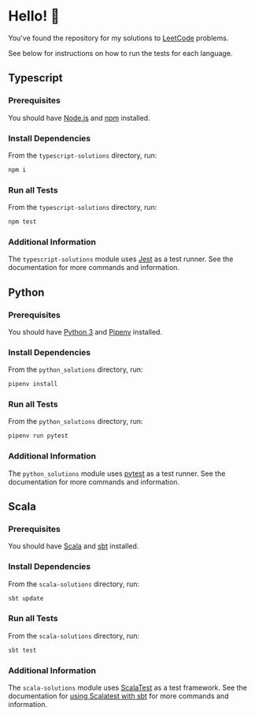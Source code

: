 # Hello! 👋

You've found the repository for my solutions to [LeetCode](https://leetcode.com/) problems.

See below for instructions on how to run the tests for each language.

## Typescript

### Prerequisites
 
You should have [Node.js](https://nodejs.org/en/) and [npm](https://www.npmjs.com/) installed.

### Install Dependencies

From the `typescript-solutions` directory, run:
```bash
npm i
```

### Run all Tests

From the `typescript-solutions` directory, run:
```bash
npm test
```

### Additional Information

The `typescript-solutions` module uses [Jest](https://jestjs.io/) as a test runner. See the documentation for more 
commands and information.

## Python

### Prerequisites

You should have [Python 3](https://www.python.org/downloads/) and [Pipenv](https://pipenv.pypa.io/en/latest/) installed.

### Install Dependencies

From the `python_solutions` directory, run:
```bash
pipenv install
```

### Run all Tests

From the `python_solutions` directory, run:
```bash
pipenv run pytest
```

### Additional Information

The `python_solutions` module uses [pytest](https://docs.pytest.org/en/stable/) as a test runner. See the
documentation for more commands and information.

## Scala

### Prerequisites

You should have [Scala](https://www.scala-lang.org) and [sbt](https://www.scala-sbt.org/) installed.

### Install Dependencies

From the `scala-solutions` directory, run:
```bash
sbt update
```

### Run all Tests

From the `scala-solutions` directory, run:
```bash
sbt test
```

### Additional Information

The `scala-solutions` module uses [ScalaTest](https://www.scalatest.org/) as a test framework. See the documentation for
[using Scalatest with sbt](https://www.scalatest.org/user_guide/using_scalatest_with_sbt) for more commands and information.
